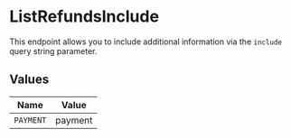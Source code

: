 # ListRefundsInclude

This endpoint allows you to include additional information via the `include` query string parameter.


## Values

| Name      | Value     |
| --------- | --------- |
| `PAYMENT` | payment   |